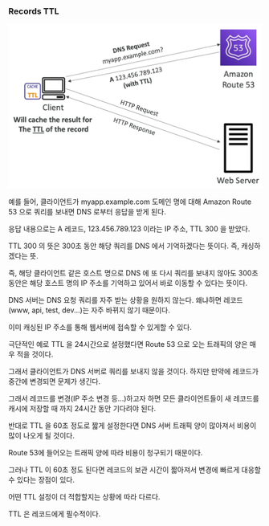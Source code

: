 ### Records TTL

![](images/8.png)

예를 들어, 클라이언트가 myapp.example.com 도메인 명에 대해 Amazon Route 53 으로 쿼리를 보내면 DNS 로부터 응답을 받게 된다.

응답 내용으로는 A 레코드, 123.456.789.123 이라는 IP 주소, TTL 300 을 받았다.

TTL 300 의 뜻은 300초 동안 해당 쿼리를 DNS 에서 기억하겠다는 뜻이다. 즉, 캐싱하겠다는 뜻.

즉, 해당 클라이언트 같은 호스트 명으로 DNS 에 또 다시 쿼리를 보내지 않아도 300초 동안은 해당 호스트 명의 IP 주소를 기억하고 있어서 바로 이동할 수 있다는 뜻이다.

DNS 서버는 DNS 요청 쿼리를 자주 받는 상황을 원하지 않는다. 왜냐하면 레코드(www, api, test, dev...)는 자주 바뀌지 않기 때문이다.

이미 캐싱된 IP 주소를 통해 웹서버에 접속할 수 있게할 수 있다.

극단적인 예로 TTL 을 24시간으로 설정했다면 Route 53 으로 오는 트래픽의 양은 매우 적을 것이다.

그래서 클라이언트가 DNS 서버로 쿼리를 보내지 않을 것이다. 하지만 만약에 레코드가 중간에 변경되면 문제가 생긴다.

그래서 레코드를 변경(IP 주소 변경 등...)하고자 하면 모든 클라이언트들이 새 레코드를 캐시에 저장할 때 까지 24시간 동안 기다려야 된다.

반대로 TTL 을 60초 정도로 짧게 설정한다면 DNS 서버 트래픽 양이 많아져서 비용이 많이 나오게 될 것이다.

Route 53에 들어오는 트래픽 양에 따라 비용이 청구되기 때문이다.

그러나 TTL 이 60초 정도 된다면 레코드의 보관 시간이 짧아져서 변경에 빠르게 대응할 수 있다는 장점이 있다.

어떤 TTL 설정이 더 적합할지는 상황에 따라 다르다.

TTL 은 레코드에게 필수적이다.